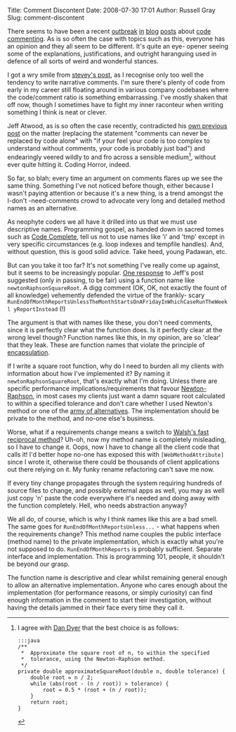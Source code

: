 Title: Comment Discontent
Date: 2008-07-30 17:01
Author: Russell Gray
Slug: comment-discontent

There seems to have been a recent [outbreak][1] [in][2] [blog][3] [posts][4]
about [code commenting][5]. As is so often the case with topics such as this,
everyone has an opinion and they all seem to be different. It's quite an eye-
opener seeing some of the explanations, justifications, and outright
haranguing used in defence of all sorts of weird and wonderful stances.

I got a wry smile from [stevey's post][6], as I recognise only too well the
tendency to write narrative comments. I'm sure there's plenty of code from
early in my career still floating around in various company codebases where
the code/comment ratio is something embarrassing. I've mostly shaken that off
now, though I sometimes have to fight my inner raconteur when writing
something I think is neat or clever.

Jeff Atwood, as is so often the case recently, contradicted his [own previous
post][7] on the matter (replacing the statement "comments can never be
replaced by code alone" with "if your feel your code is too complex to
understand without comments, your code is probably just bad") and endearingly
veered wildly to and fro across a sensible medium[^1], without ever quite
hitting it. Coding Horror, indeed.

So far, so blah; every time an argument on comments flares up we see the same
thing. Something I've not noticed before though, either because I wasn't
paying attention or because it's a new thing, is a trend amongst the I-don't
-need-comments crowd to advocate very long and detailed method names as an
alternative.

As neophyte coders we all have it drilled into us that we must use descriptive
names. Programming gospel, as handed down in sacred tomes such as [Code
Complete][8], tell us not to use names like 'i' and 'tmp' except in very
specific circumstances (e.g. loop indexes and tempfile handles). And, without
question, this is good solid advice. Take heed, young Padawan, etc.

But can you take it too far? It's not something I've really come up against,
but it seems to be increasingly popular. [One response][9] to Jeff's post
suggested (only in passing, to be fair) using a function name like
`newtonRaphsonSquareRoot`. A digg comment (OK, OK, not exactly the fount
of all knowledge) vehemently defended the virtue of the frankly- scary
`RunEndOfMonthReportsUnlessTheMonthStartsOnAFridayInWhichCaseRunTheWeekl
yReportInstead` (!)

The argument is that with names like these, you don't need comments, since it
is perfectly clear what the function does. Is it perfectly clear at the wrong
level though? Function names like this, in my opinion, are so 'clear' that
they leak. These are function names that violate the principle of
[encapsulation][10].

If I write a square root function, why do I need to burden all my clients with
information about how I've implemented it? By naming it
`newtonRaphsonSquareRoot`, that's exactly what I'm doing. Unless there are
specific performance implications/requirements that favour [Newton-
Raphson][11], in most cases my clients just want a damn square root calculated
to within a specified tolerance and don't care whether I used Newton's method
or one of the [army of alternatives][12]. The implementation should be private
to the method, and no-one else's business.

Worse, what if a requirements change means a switch to [Walsh's fast
reciprocal method][13]? Uh-oh, now my method name is completely misleading, so
I have to change it. Oops, now I have to change all the client code that calls
it! I'd better hope no-one has exposed this with `[WebMethodAttribute]` since
I wrote it, otherwise there could be thousands of client applications out
there relying on it. My funky rename refactoring can't save me now.

If every tiny change propagates through the system requiring hundreds of
source files to change, and possibly external apps as well, you may as well
just copy 'n' paste the code everywhere it's needed and doing away with the
function completely. Hell, who needs abstraction anyway?

We all do, of course, which is why I think names like this are a bad smell.
The same goes for `RunEndOfMonthReportsUnless...` - what happens when the
requirements change? This method name couples the public interface (method
name) to the private implementation, which is exactly what you're not supposed
to do. `RunEndOfMonthReports` is probably sufficient. Separate interface and
implementation. This is programming 101, people, it shouldn't be beyond our
grasp.

[^1]: I agree with [Dan Dyer][14] that the best choice is as follows:

        :::java
        /**
         *  Approximate the square root of n, to within the specified
         *  tolerance, using the Newton-Raphson method.
         */
        private double approximateSquareRoot(double n, double tolerance) {
            double root = n / 2;
            while (abs(root - (n / root)) > tolerance) {
                root = 0.5 * (root + (n / root));
            }
            return root;
        }

The function name is descriptive and clear whilst remaining general enough to
allow an alternative implementation. Anyone who cares enough about the
implementation (for performance reasons, or simply curiosity) can find enough
information in the comment to start their investigation, without having the
details jammed in their face every time they call it.


[1]: http://blog.uncommons.org/2008/07/25/no-your-code-is-not-so-great-that-it-doesnt-need-comments/
[2]: http://www.carlcrowder.com/blog/?p=34
[3]: http://www.codinghorror.com/blog/archives/001150.html
[4]: http://steve-yegge.blogspot.com/2008/02/portrait-of-n00b.html
[5]: http://en.wikipedia.org/wiki/Comment_(computer_programming)
[6]: http://steve-yegge.blogspot.com/2008/02/portrait-of-n00b.html
[7]: http://www.codinghorror.com/blog/archives/000749.html
[8]: http://www.amazon.co.uk/Code-Complete-Practical-Handbook-Construction/dp/1556154844
[9]: http://blog.uncommons.org/2008/07/25/no-your-code-is-not-so-great-that-it-doesnt-need-comments/
[10]: https://en.wikipedia.org/wiki/Encapsulation_(object-oriented_programming)
[11]: http://en.wikipedia.org/wiki/Newton%27s_method
[12]: http://en.wikipedia.org/wiki/Methods_of_computing_square_roots
[13]: http://en.wikipedia.org/wiki/Methods_of_computing_square_roots#Reciprocal_of_the_square_root
[14]: http://blog.uncommons.org/2008/07/25/no-your-code-is-not-so-great-that-it-doesnt-need-comments/